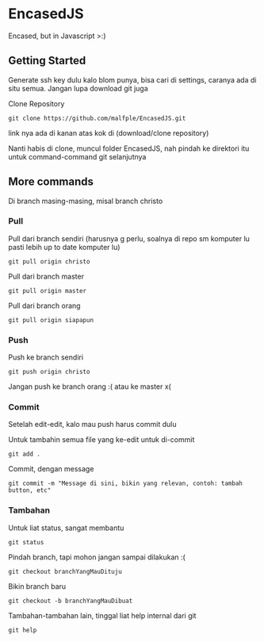 # EncasedJS
Encased, but in Javascript >:)

## Getting Started

Generate ssh key dulu kalo blom punya, bisa cari di settings, caranya ada di situ semua.
Jangan lupa download git juga

Clone Repository
```
git clone https://github.com/malfple/EncasedJS.git
```
link nya ada di kanan atas kok di (download/clone repository)

Nanti habis di clone, muncul folder EncasedJS, nah pindah ke direktori itu untuk command-command git selanjutnya

## More commands

Di branch masing-masing, misal branch christo

### Pull

Pull dari branch sendiri (harusnya g perlu, soalnya di repo sm komputer lu pasti lebih up to date komputer lu)
```
git pull origin christo
```
Pull dari branch master
```
git pull origin master
```
Pull dari branch orang
```
git pull origin siapapun
```

### Push

Push ke branch sendiri
```
git push origin christo
```
Jangan push ke branch orang :( atau ke master x(

### Commit

Setelah edit-edit,
kalo mau push harus commit dulu

Untuk tambahin semua file yang ke-edit untuk di-commit
```
git add .
```
Commit, dengan message
```
git commit -m "Message di sini, bikin yang relevan, contoh: tambah button, etc"
```

### Tambahan

Untuk liat status, sangat membantu
```
git status
```

Pindah branch, tapi mohon jangan sampai dilakukan :(
```
git checkout branchYangMauDituju
```
Bikin branch baru
```
git checkout -b branchYangMauDibuat
```

Tambahan-tambahan lain, tinggal liat help internal dari git
```
git help
```
